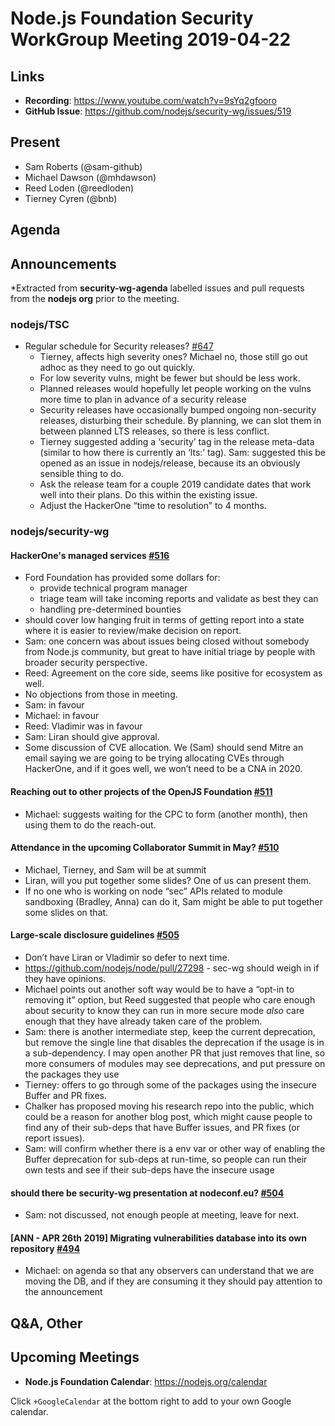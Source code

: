# Node.js Foundation Security WorkGroup Meeting 2019-04-22

## Links

* **Recording**: https://www.youtube.com/watch?v=9sYq2gfooro
* **GitHub Issue**: https://github.com/nodejs/security-wg/issues/519

## Present

* Sam Roberts (@sam-github)
* Michael Dawson (@mhdawson)
* Reed Loden (@reedloden)
* Tierney Cyren (@bnb)

## Agenda

## Announcements
 
*Extracted from **security-wg-agenda** labelled issues and pull requests from
the **nodejs org** prior to the meeting.

### nodejs/TSC

* Regular schedule for Security releases? [#647](https://github.com/nodejs/TSC/issues/647)
  * Tierney, affects high severity ones? Michael no, those still go out adhoc as
    they need to go out quickly.
  * For low severity vulns, might be fewer but should be less work.
  * Planned releases would hopefully let people working on the vulns more time
    to plan in advance of a security release
  * Security releases have occasionally bumped ongoing non-security releases,
    disturbing their schedule. By planning, we can slot them in between planned
    LTS releases, so there is less conflict.
  * Tierney suggested adding a ‘security’ tag in the release meta-data (similar
    to how there is currently an ‘lts:’ tag). Sam: suggested this be opened as
    an issue in nodejs/release, because its an obviously sensible thing to do.
  * Ask the release team for a couple 2019 candidate dates that work well into
    their plans. Do this within the existing issue.
  * Adjust the HackerOne “time to resolution” to 4 months.

### nodejs/security-wg

#### HackerOne's managed services [#516](https://github.com/nodejs/security-wg/issues/516)
  * Ford Foundation has provided some dollars for:
    * provide technical program manager
    * triage team will take incoming reports and validate as best they can
    * handling pre-determined bounties
  * should cover low hanging fruit in terms of getting report into a state where
    it is easier to review/make decision on report.
  * Sam: one concern was about issues being closed without somebody from Node.js
    community, but great to have initial triage by people with broader security
    perspective.
  * Reed: Agreement on the core side, seems like positive for ecosystem as well. 
  * No objections from those in meeting.
  * Sam: in favour
  * Michael: in favour
  * Reed: Vladimir was in favour
  * Sam: Liran should give approval.
  * Some discussion of CVE allocation. We (Sam) should send Mitre an email
    saying we are going to be trying allocating CVEs through HackerOne, and if
    it goes well, we won’t need to be a CNA in 2020.

#### Reaching out to other projects of the OpenJS Foundation [#511](https://github.com/nodejs/security-wg/issues/511)
  * Michael: suggests waiting for the CPC to form (another month), then using
    them to do the reach-out.

#### Attendance in the upcoming Collaborator Summit in May? [#510](https://github.com/nodejs/security-wg/issues/510)
  * Michael, Tierney, and Sam will be at summit
  * Liran, will you put together some slides? One of us can present them.
  * If no one who is working on node “sec” APIs related to module sandboxing
    (Bradley, Anna) can do it, Sam might be able to put together some slides on
    that.

#### Large-scale disclosure guidelines [#505](https://github.com/nodejs/security-wg/issues/505)
  * Don’t have Liran or Vladimir so defer to next time.
  * https://github.com/nodejs/node/pull/27298 - sec-wg should weigh in if they
    have opinions.
  * Michael points out another soft way would be to have a “opt-in to removing
    it” option, but Reed suggested that people who care enough about security to
    know they can run in more secure mode _also_ care enough that they have
    already taken care of the problem.
  * Sam: there is another intermediate step, keep the current deprecation, but
    remove the single line that disables the deprecation if the usage is in a
    sub-dependency. I may open another PR that just removes that line, so more
    consumers of modules may see deprecations, and put pressure on the packages
    they use
  * Tierney: offers to go through some of the packages using the insecure Buffer
    and PR fixes.
  * Chalker has proposed moving his research repo into the public, which could
    be a reason for another blog post, which might cause people to find any of
    their sub-deps that have Buffer issues, and PR fixes (or report issues).
  * Sam: will confirm whether there is a env var or other way of enabling the
    Buffer deprecation for sub-deps at run-time, so people can run their own
    tests and see if their sub-deps have the insecure usage

#### should there be security-wg presentation at nodeconf.eu? [#504](https://github.com/nodejs/security-wg/issues/504)
  * Sam: not discussed, not enough people at meeting, leave for next.

#### \[ANN - APR 26th 2019\] Migrating vulnerabilities database into its own repository [#494](https://github.com/nodejs/security-wg/issues/494)
 * Michael: on agenda so that any observers can understand that we are moving
   the DB, and if they are consuming it they should pay attention to the
   announcement

## Q&A, Other

## Upcoming Meetings

* **Node.js Foundation Calendar**: https://nodejs.org/calendar

Click `+GoogleCalendar` at the bottom right to add to your own Google calendar.
